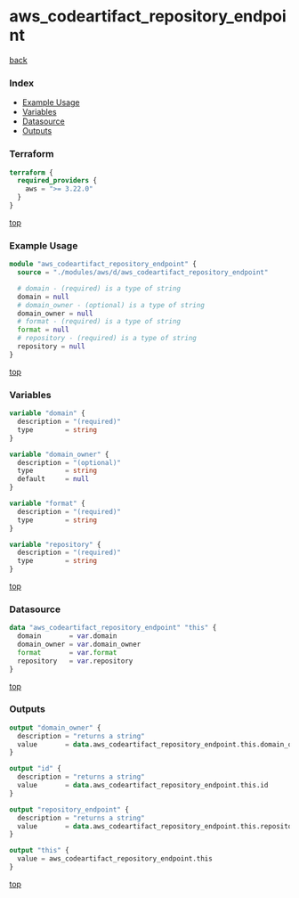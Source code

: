 # aws_codeartifact_repository_endpoint

[back](../aws.md)

### Index

- [Example Usage](#example-usage)
- [Variables](#variables)
- [Datasource](#datasource)
- [Outputs](#outputs)

### Terraform

```terraform
terraform {
  required_providers {
    aws = ">= 3.22.0"
  }
}
```

[top](#index)

### Example Usage

```terraform
module "aws_codeartifact_repository_endpoint" {
  source = "./modules/aws/d/aws_codeartifact_repository_endpoint"

  # domain - (required) is a type of string
  domain = null
  # domain_owner - (optional) is a type of string
  domain_owner = null
  # format - (required) is a type of string
  format = null
  # repository - (required) is a type of string
  repository = null
}
```

[top](#index)

### Variables

```terraform
variable "domain" {
  description = "(required)"
  type        = string
}

variable "domain_owner" {
  description = "(optional)"
  type        = string
  default     = null
}

variable "format" {
  description = "(required)"
  type        = string
}

variable "repository" {
  description = "(required)"
  type        = string
}
```

[top](#index)

### Datasource

```terraform
data "aws_codeartifact_repository_endpoint" "this" {
  domain       = var.domain
  domain_owner = var.domain_owner
  format       = var.format
  repository   = var.repository
}
```

[top](#index)

### Outputs

```terraform
output "domain_owner" {
  description = "returns a string"
  value       = data.aws_codeartifact_repository_endpoint.this.domain_owner
}

output "id" {
  description = "returns a string"
  value       = data.aws_codeartifact_repository_endpoint.this.id
}

output "repository_endpoint" {
  description = "returns a string"
  value       = data.aws_codeartifact_repository_endpoint.this.repository_endpoint
}

output "this" {
  value = aws_codeartifact_repository_endpoint.this
}
```

[top](#index)